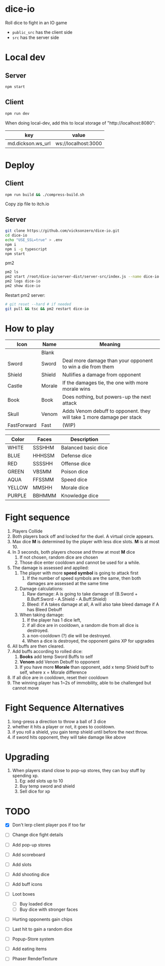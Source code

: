 # dice-io
Roll dice to fight in an IO game


- `public_src` has the client side
- `src` has the server side


# Local dev

## Server
```bash
npm start
```

## Client
```bash
npm run dev
```
When doing local-dev, add this to local storage of "http://localhost:8080":

| key               | value               |
| ----------------- | ------------------- |
| md.dickson.ws_url | ws://localhost:3000 |

# Deploy

## Client

```bash
npm run build && ./compress-build.sh
```

Copy zip file to itch.io

## Server

```bash
git clone https://github.com/vicksonzero/dice-io.git
cd dice-io
echo "USE_SSL=true" > .env
npm i
npm i -g typescript
npm start
```

pm2
```bash
pm2 ls
pm2 start /root/dice-io/server-dist/server-src/index.js --name dice-io
pm2 logs dice-io
pm2 show dice-io
```

Restart pm2 server:
```bash
# git reset --hard # if needed
git pull && tsc && pm2 restart dice-io
```

# How to play
| Icon        | Name   | Meaning                                                               |
| ----------- | ------ | --------------------------------------------------------------------- |
|             | Blank  |                                                                       |
| Sword       | Sword  | Deal more damage than your opponent to win a die from them            |
| Shield      | Shield | Nullifies a damage from opponent                                      |
| Castle      | Morale | If the damages tie, the one with more morale wins                     |
| Book        | Book   | Does nothing, but powers-up the next attack                           |
| Skull       | Venom  | Adds Venom debuff to opponent. they will take 1 more damage per stack |
| FastForward | Fast   | (WIP)                                                                 |


| Color  | Faces  | Description         |
| ------ | ------ | ------------------- |
| WHITE  | SSSHHM | Balanced basic dice |
| BLUE   | HHHSSM | Defense dice        |
| RED    | SSSSHH | Offense dice        |
| GREEN  | VBSMM  | Poison dice         |
| AQUA   | FFSSMM | Speed dice          |
| YELLOW | MMSHH  | Morale dice         |
| PURPLE | BBHMMM | Knowledge dice      |


# Fight sequence

1. Players Collide
2. Both players back off and locked for the duel. A virtual circle appears.
3. Max dice **M** is determined by the player with less dice slots. **M** is at most 10.
4. In 3 seconds, both players choose and throw at most **M** dice
   1. If not chosen, random dice are chosen
   2. Those dice enter cooldown and cannot be used for a while.
5. The damage is assessed and applied:
   1. The player with more **speed symbol** is going to attack first
      1. If the number of speed symbols are the same, then both damages are assessed at the same time
   2. Damage calculations:
      1. Raw damage: A is going to take damage of (B.Sword + B.Buff.Sword - A.Shield - A.Buff.Shield)
      2. Bleed: if A takes damage at all, A will also take bleed damage if A has Bleed Debuff
   3. When taking damage:
      1. If the player has 1 dice left, 
      2. if all dice are in cooldown, a random die from all dice is destroyed.
      3. a non-cooldown (?) die will be destroyed.
      4. When a dice is destroyed, the opponent gains XP for upgrades
6. All buffs are then cleared.
7. Add buffs according to rolled dice:
   1. **Books** add temp Sword Buffs to self
   2. **Venom** add Venom Debuff to opponent
   3. If you have more **Morale** than opponent, add x temp Shield buff to self, where x = Morale difference
8.  If all dice are in cooldown, reset their cooldown
9.  The winning player has 1~2s of immobility, able to be challenged but cannot move


# Fight Sequence Alternatives

1. long-press a direction to throw a ball of 3 dice
2. whether it hits a player or not, it goes to cooldown.
3. if you roll a shield, you gain temp shield until before the next throw.
4. if sword hits opponent, they will take damage like above


# Upgrading

1. When players stand close to pop-up stores, they can buy stuff by spending xp.
   1. Eg: add slots up to 10
   2. Buy temp sword and shield
   3. Sell dice for xp


# TODO

- [x] Don't lerp client player pos if too far
- [ ] Change dice fight details
- [ ] Add pop-up stores
- [ ] Add scoreboard
- [ ] Add slots
- [ ] Add shooting dice
- [ ] Add buff icons
- [ ] Loot boxes
  - [ ] Buy loaded dice
  - [ ] Buy dice with stronger faces
- [ ] Hurting opponents gain chips
- [ ] Last hit to gain a random dice
- [ ] Popup-Store system
- [ ] Add eating items
- [ ] Phaser RenderTexture


